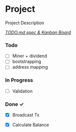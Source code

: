 # Project

Project Description

<em>[TODO.md spec & Kanban Board](https://bit.ly/3fCwKfM)</em>

### Todo

- [ ] Miner + dividend  
- [ ] bootstrapping  
- [ ] address mapping  

### In Progress

- [ ] Validation  

### Done ✓

- [x] Broadcast Tx  
- [x] Calculate Balance  

